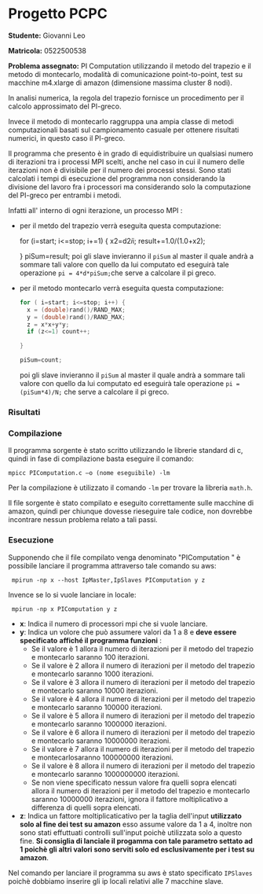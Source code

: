 # Progetto PCPC

**Studente:** Giovanni Leo

**Matricola:** 0522500538

**Problema assegnato:** PI Computation utilizzando il metodo del trapezio e il metodo di montecarlo, modalità di comunicazione point-to-point, test su macchine m4.xlarge di amazon (dimensione massima cluster 8 nodi). 

 In analisi numerica, la regola del trapezio fornisce un procedimento per il calcolo approssimato del PI-greco. 

Invece il metodo di montecarlo raggruppa una ampia classe di metodi computazionali basati sul campionamento casuale per ottenere risultati numerici, in questo caso il PI-greco.

Il programma che presento è in grado di equidistribuire un qualsiasi numero di iterazioni tra i processi MPI scelti, anche nel caso in cui il numero delle iterazioni non è divisibile per il numero dei processi stessi. Sono stati calcolati i tempi di esecuzione del programma non considerando la divisione del lavoro fra i processori ma considerando solo la computazione del PI-greco per entrambi i metodi.

Infatti all' interno di ogni iterazione, un processo MPI :

- per il metdo del trapezio verrà eseguita questa computazione:

  	for (i=start; i<=stop; i+=1)
  	{
  		x2=d2*i*i;
  		result+=1.0/(1.0+x2);
  	
  	}
  	piSum=result;
  poi gli slave invieranno il `piSum` al master il quale andrà a sommare tali valore con quello da lui computato ed eseguirà tale operazione  `pi = 4*d*piSum;`che serve a calcolare il pi greco.

- per il metodo montecarlo verrà eseguita questa computazione:

  ```C
  for ( i=start; i<=stop; i++) {
  	x = (double)rand()/RAND_MAX;
  	y = (double)rand()/RAND_MAX;
  	z = x*x+y*y;
  	if (z<=1) count++;
  
  }
  
  piSum=count;
  ```
  poi gli slave invieranno il `piSum` al master il quale andrà a sommare tali valore con quello da lui computato ed eseguirà tale operazione  `pi = (piSum*4)/N;` che serve a calcolare il pi greco.

### Risultati





### **Compilazione**

Il programma sorgente è stato scritto utilizzando le librerie standard di c, quindi in fase di compilazione basta eseguire il  comando:

```
mpicc PIComputation.c –o (nome eseguibile) -lm
```

Per la compilazione è utilizzato il comando `-lm` per trovare la libreria `math.h`.

Il file sorgente è stato compilato e eseguito correttamente sulle macchine di amazon, quindi per chiunque dovesse rieseguire tale codice, non dovrebbe incontrare nessun problema relato a tali passi.

### **Esecuzione**

Supponendo che il file compilato venga denominato "PIComputation " è possibile lanciare il programma attraverso tale comando su aws:

```
 mpirun -np x --host IpMaster,IpSlaves PIComputation y z
```

Invence se lo si vuole lanciare in locale:

```
 mpirun -np x PIComputation y z
```

- **x**: Indica il numero di processori mpi che si vuole lanciare.
- **y**: Indica un volore che può assumere valori da 1 a 8 e **deve essere specificato** **affiché il programma funzioni** :
  - Se il valore è 1 allora il numero di iterazioni per il metodo del trapezio e montecarlo saranno 100 iterazioni.
  - Se il valore è 2 allora il numero di iterazioni per il metodo del trapezio e montecarlo saranno 1000 iterazioni.
  - Se il valore è 3 allora il numero di iterazioni per il metodo del trapezio e montecarlo saranno 10000 iterazioni.
  - Se il valore è 4 allora il numero di iterazioni per il metodo del trapezio e montecarlo saranno 100000 iterazioni.
  - Se il valore è 5 allora il numero di iterazioni per il metodo del trapezio e montecarlo saranno 1000000 iterazioni.
  - Se il valore è 6 allora il numero di iterazioni per il metodo del trapezio e montecarlo saranno 10000000 iterazioni.
  - Se il valore è 7 allora il numero di iterazioni per il metodo del trapezio e montecarlosaranno 100000000 iterazioni.
  - Se il valore è 8 allora il numero di iterazioni per il metodo del trapezio e montecarlo saranno 1000000000 iterazioni.
  - Se non viene specificato nessun valore fra quelli sopra elencati allora il numero di iterazioni per il metodo del trapezio e montecarlo saranno 10000000 iterazioni, ignora il fattore moltiplicativo a differenza di quelli sopra elencati.
- **z**: Indica un fattore moltiplicaticativo per la taglia dell'input **utilizzato solo al fine dei test su amazon** esso assume valore da 1 a 4, inoltre non sono stati effuttuati controlli sull'input poichè utilizzata solo a questo fine. **Si consiglia di lanciale il progamma  con tale parametro settato ad 1 poichè gli altri valori sono serviti solo ed esclusivamente per i test su amazon**.

Nel comando per lanciare il programma su aws è stato specificato `IPSlaves` poichè dobbiamo inserire gli ip locali relativi alle 7 macchine slave.